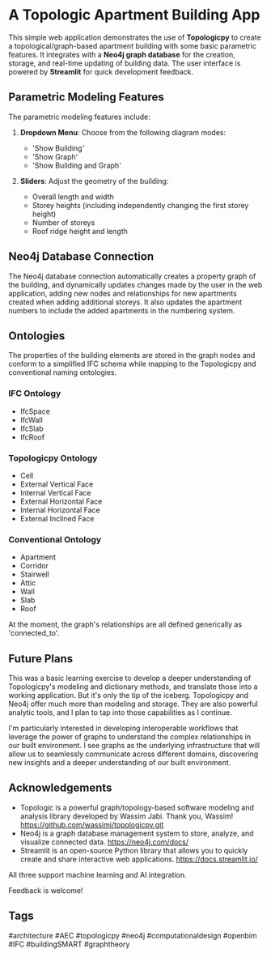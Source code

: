 # A Topologic Apartment Building App

This simple web application demonstrates the use of **Topologicpy** to create a topological/graph-based apartment building with some basic parametric features. It integrates with a **Neo4j graph database** for the creation, storage, and real-time updating of building data. The user interface is powered by **Streamlit** for quick development feedback.

## Parametric Modeling Features

The parametric modeling features include:

1. **Dropdown Menu**: Choose from the following diagram modes:
    - 'Show Building'
    - 'Show Graph'
    - 'Show Building and Graph'

2. **Sliders**: Adjust the geometry of the building:
    - Overall length and width
    - Storey heights (including independently changing the first storey height)
    - Number of storeys
    - Roof ridge height and length

## Neo4j Database Connection

The Neo4j database connection automatically creates a property graph of the building, and dynamically updates changes made by the user in the web application, adding new nodes and relationships for new apartments created when adding additional storeys. It also updates the apartment numbers to include the added apartments in the numbering system.

## Ontologies

The properties of the building elements are stored in the graph nodes and conform to a simplified IFC schema while mapping to the Topologicpy and conventional naming ontologies.

### IFC Ontology

- IfcSpace
- IfcWall
- IfcSlab 
- IfcRoof

### Topologicpy Ontology

- Cell
- External Vertical Face
- Internal Vertical Face
- External Horizontal Face
- Internal Horizontal Face
- External Inclined Face

### Conventional Ontology

- Apartment
- Corridor
- Stairwell
- Attic
- Wall
- Slab
- Roof

At the moment, the graph's relationships are all defined generically as 'connected_to'.

## Future Plans

This was a basic learning exercise to develop a deeper understanding of Topologicpy's modeling and dictionary methods, and translate those into a working application. But it's only the tip of the iceberg. Topologicpy and Neo4j offer much more than modeling and storage. They are also powerful analytic tools, and I plan to tap into those capabilities as I continue.

I'm particularly interested in developing interoperable workflows that leverage the power of graphs to understand the complex relationships in our built environment. I see graphs as the underlying infrastructure that will allow us to seamlessly communicate across different domains, discovering new insights and a deeper understanding of our built environment.

## Acknowledgements

- Topologic is a powerful graph/topology-based software modeling and analysis library developed by Wassim Jabi. Thank you, Wassim! https://github.com/wassimj/topologicpy.git
- Neo4j is a graph database management system to store, analyze, and visualize connected data. https://neo4j.com/docs/
- Streamlit is an open-source Python library that allows you to quickly create and share interactive web applications. https://docs.streamlit.io/

All three support machine learning and AI integration.

Feedback is welcome!

## Tags

#architecture #AEC #topologicpy #neo4j #computationaldesign #openbim  #IFC #buildingSMART #graphtheory
